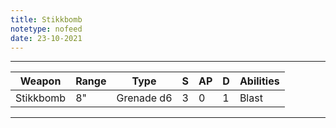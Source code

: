 ```yaml
---
title: Stikkbomb
notetype: nofeed
date: 23-10-2021
---
```


---

| Weapon    | Range | Type       | S   | AP  | D   | Abilities |
| --------- | ----- | ---------- | --- | --- | --- | --------- |
| Stikkbomb | 8"    | Grenade d6 | 3   | 0   | 1   | Blast     |

---